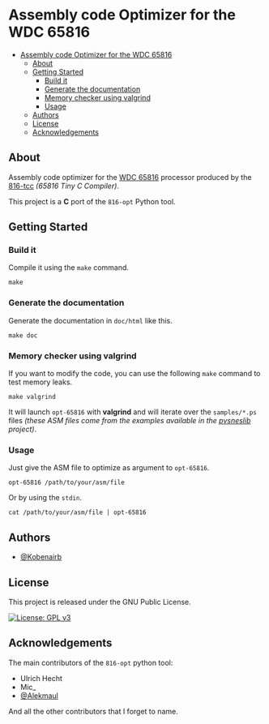 # Assembly code Optimizer for the WDC 65816

- [Assembly code Optimizer for the WDC 65816](#assembly-code-optimizer-for-the-wdc-65816)
  - [About](#about)
  - [Getting Started](#getting-started)
    - [Build it](#build-it)
    - [Generate the documentation](#generate-the-documentation)
    - [Memory checker using valgrind](#memory-checker-using-valgrind)
    - [Usage](#usage)
  - [Authors](#authors)
  - [License](#license)
  - [Acknowledgements](#acknowledgements)

## About

Assembly code optimizer for the [WDC 65816](https://en.wikipedia.org/wiki/WDC_65C816) processor produced by the [816-tcc](https://github.com/alekmaul/tcc) *(65816 Tiny C Compiler)*.

This project is a **C** port of the `816-opt` Python tool.

## Getting Started

### Build it

Compile it using the `make` command.

```
make
```
### Generate the documentation

Generate the documentation in `doc/html` like this.

```
make doc
```

### Memory checker using valgrind

If you want to modify the code, you can use the following `make` command to test memory leaks.

```
make valgrind
```

It will launch `opt-65816` with **valgrind** and will iterate over the `samples/*.ps` files *(these ASM files come from the examples available in the [pvsneslib](https://github.com/alekmaul/pvsneslib) project)*.


### Usage

Just give the ASM file to optimize as argument to `opt-65816`.

```
opt-65816 /path/to/your/asm/file
```

Or by using the `stdin`.

```
cat /path/to/your/asm/file | opt-65816
```

## Authors

- [@Kobenairb](https://github.com/kobenairb)

## License

This project is released under the GNU Public License.

[![License: GPL v3](https://img.shields.io/badge/License-GPLv3-blue.svg)](https://www.gnu.org/licenses/gpl-3.0)

## Acknowledgements

The main contributors of the `816-opt` python tool:

- Ulrich Hecht
- Mic_
- [@Alekmaul](https://github.com/alekmaul)

And all the other contributors that I forget to name.
